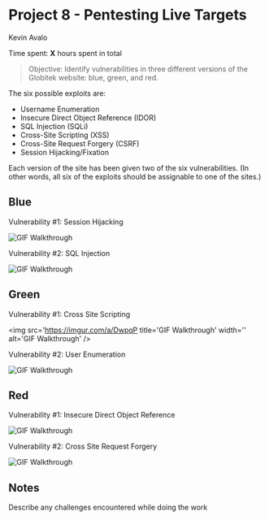 # Project 8 - Pentesting Live Targets
Kevin Avalo

Time spent: **X** hours spent in total

> Objective: Identify vulnerabilities in three different versions of the Globitek website: blue, green, and red.

The six possible exploits are:
* Username Enumeration
* Insecure Direct Object Reference (IDOR)
* SQL Injection (SQLi)
* Cross-Site Scripting (XSS)
* Cross-Site Request Forgery (CSRF)
* Session Hijacking/Fixation

Each version of the site has been given two of the six vulnerabilities. (In other words, all six of the exploits should be assignable to one of the sites.)

## Blue

Vulnerability #1: Session Hijacking

<img src='https://imgur.com/NO1aMt7' title='GIF Walkthrough' width='' alt='GIF Walkthrough' />

Vulnerability #2: SQL Injection

<img src='https://imgur.com/a/vVD1U' title='GIF Walkthrough' width='' alt='GIF Walkthrough' />

## Green

Vulnerability #1: Cross Site Scripting

<img src='https://imgur.com/a/DwpqP title='GIF Walkthrough' width='' alt='GIF Walkthrough' />

Vulnerability #2: User Enumeration

<img src='https://imgur.com/a/uTOpi' title='GIF Walkthrough' width='' alt='GIF Walkthrough' />

## Red

Vulnerability #1: Insecure Direct Object Reference

<img src='https://imgur.com/a/QEITB' title='GIF Walkthrough' width='' alt='GIF Walkthrough' />

Vulnerability #2: Cross Site Request Forgery

<img src='https://imgur.com/a/kuQrP' title='GIF Walkthrough' width='' alt='GIF Walkthrough' />


## Notes

Describe any challenges encountered while doing the work
